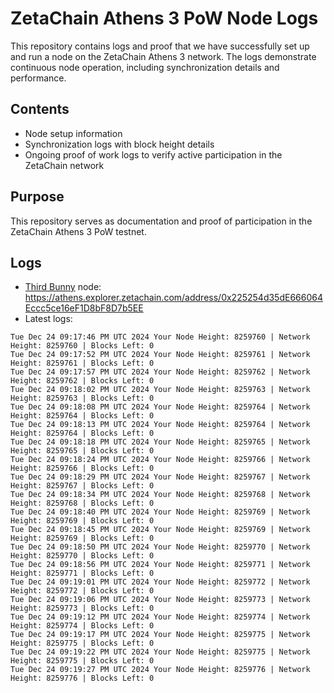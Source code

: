 # ZetaChain Athens 3 PoW Node Logs
This repository contains logs and proof that we have successfully set up and run a node on the ZetaChain Athens 3 network. The logs demonstrate continuous node operation, including synchronization details and performance.

## Contents
- Node setup information
- Synchronization logs with block height details
- Ongoing proof of work logs to verify active participation in the ZetaChain network

## Purpose
This repository serves as documentation and proof of participation in the ZetaChain Athens 3 PoW testnet.

## Logs

- [Third Bunny](https://thirdbunny.xyz/) node: https://athens.explorer.zetachain.com/address/0x225254d35dE666064Eccc5ce16eF1D8bF8D7b5EE
- Latest logs:
```
Tue Dec 24 09:17:46 PM UTC 2024 Your Node Height: 8259760 | Network Height: 8259760 | Blocks Left: 0
Tue Dec 24 09:17:52 PM UTC 2024 Your Node Height: 8259761 | Network Height: 8259761 | Blocks Left: 0
Tue Dec 24 09:17:57 PM UTC 2024 Your Node Height: 8259762 | Network Height: 8259762 | Blocks Left: 0
Tue Dec 24 09:18:02 PM UTC 2024 Your Node Height: 8259763 | Network Height: 8259763 | Blocks Left: 0
Tue Dec 24 09:18:08 PM UTC 2024 Your Node Height: 8259764 | Network Height: 8259764 | Blocks Left: 0
Tue Dec 24 09:18:13 PM UTC 2024 Your Node Height: 8259764 | Network Height: 8259764 | Blocks Left: 0
Tue Dec 24 09:18:18 PM UTC 2024 Your Node Height: 8259765 | Network Height: 8259765 | Blocks Left: 0
Tue Dec 24 09:18:24 PM UTC 2024 Your Node Height: 8259766 | Network Height: 8259766 | Blocks Left: 0
Tue Dec 24 09:18:29 PM UTC 2024 Your Node Height: 8259767 | Network Height: 8259767 | Blocks Left: 0
Tue Dec 24 09:18:34 PM UTC 2024 Your Node Height: 8259768 | Network Height: 8259768 | Blocks Left: 0
Tue Dec 24 09:18:40 PM UTC 2024 Your Node Height: 8259769 | Network Height: 8259769 | Blocks Left: 0
Tue Dec 24 09:18:45 PM UTC 2024 Your Node Height: 8259769 | Network Height: 8259769 | Blocks Left: 0
Tue Dec 24 09:18:50 PM UTC 2024 Your Node Height: 8259770 | Network Height: 8259770 | Blocks Left: 0
Tue Dec 24 09:18:56 PM UTC 2024 Your Node Height: 8259771 | Network Height: 8259771 | Blocks Left: 0
Tue Dec 24 09:19:01 PM UTC 2024 Your Node Height: 8259772 | Network Height: 8259772 | Blocks Left: 0
Tue Dec 24 09:19:06 PM UTC 2024 Your Node Height: 8259773 | Network Height: 8259773 | Blocks Left: 0
Tue Dec 24 09:19:12 PM UTC 2024 Your Node Height: 8259774 | Network Height: 8259774 | Blocks Left: 0
Tue Dec 24 09:19:17 PM UTC 2024 Your Node Height: 8259775 | Network Height: 8259775 | Blocks Left: 0
Tue Dec 24 09:19:22 PM UTC 2024 Your Node Height: 8259775 | Network Height: 8259775 | Blocks Left: 0
Tue Dec 24 09:19:27 PM UTC 2024 Your Node Height: 8259776 | Network Height: 8259776 | Blocks Left: 0
```
